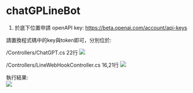chatGPLineBot
===
1. 於底下位置申請 openAPI key:
https://beta.openai.com/account/api-keys

請置換程式碼中的key與token即可，分別位於:

/Controllers/ChatGPT.cs 22行
![](https://i.imgur.com/N5k9bNt.png)

/Controllers/LineWebHookController.cs 16,21行
![](https://i.imgur.com/mynmuCV.png)

執行結果:  
![](https://i.imgur.com/v6Shjgk.png)

